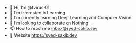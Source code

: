 - 👋 Hi, I’m @tvirus-01
- 👀 I’m interested in Learning....
- 🌱 I’m currently learning Deep Learning and Computer Vision
- 💞️ I’m looking to collaborate on Nothing
- 📫 How to reach me inbox@syed-sakib.dev
- :triangular_flag_on_post: Website https://syed-sakib.dev

<!---
tvirus-01/tvirus-01 is a ✨ special ✨ repository because its `README.md` (this file) appears on your GitHub profile.
You can click the Preview link to take a look at your changes.
--->

